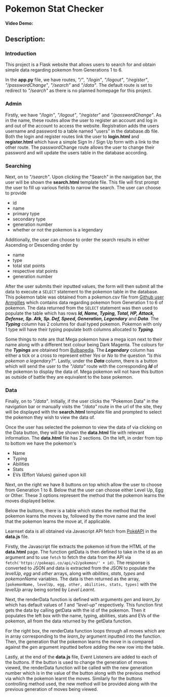 # Pokemon Stat Checker
#### Video Demo:  <URL HERE>
## Description:
### Introduction
This project is a Flask website that allows users to search for and obtain simple data regarding pokemon from Generations 1 to 6.

In the **app.py** file, we have routes, _"/"_, _"/login"_, _"/logout"_, _"/register"_, _"/passwordChange"_, _"/search"_ and _"/data"_. The default route is set to redirect to _"/search"_ as there is no planned homepage for this project.

### Admin
Firstly, we have _"/login"_, _"/logout"_, _"/register"_ and _"/passwordChange"_. As in the name, these routes allow the user to register an account and log in and out of the account to access the website. Registration adds the users username and password to a table named "users" in the database.db file. Both the login and register routes link the user to **login.html** and **register.html** which have a simple Sign In / Sign Up form with a link to the other route. The passwordChange route allows the user to change their password and will update the users table in the database according.

### Searching
Next, on to _"/search"_. Upon clicking the "Search" in the navigation bar, the user will be shown the **search.html** template file. This file will first prompt the user to fill up various fields to narrow the search. The user can choose to provide
- id
- name
- primary type
- secondary type
- generation number
- whether or not the pokemon is a legendary

Additionally, the user can choose to order the search results in either Ascending or Descending order by
- name
- type
- total stat points
- respective stat points
- generation number

After the user submits their inputted values, the form will then submit all the data to execute a `SELECT` statement to the pokemon table in the database. This pokemon table was obtained from a pokemon.csv file from [Github user Armgilles](https://gist.github.com/armgilles/194bcff35001e7eb53a2a8b441e8b2c6) which contains data regarding pokemon from Generation 1 to 6 of pokemon. The data returned from the `SELECT` statement was then used to populate the table which has rows ***Id, Name, Typing, Total, HP, Attack, Defense, Sp. Atk, Sp. Def, Speed, Generation, Legendary*** and ***Data***. The ***Typing*** column has 2 columns for dual typed pokemon. Pokemon with only 1 type will have their typing populate both columns allocated to ***Typing***.

Some things to note are that Mega pokemon have a mega icon next to their name along with a different text colour being Dark Magenta. The colours for the ***Typings*** are obtained from [Bulbapedia](https://bulbapedia.bulbagarden.net/wiki/Main_Page). The ***Legendary*** column has either a tick or a cross to represent either *Yes* or *No* to the question *"Is this pokemon a legendary?"*. Lastly, under the ***Data*** column, there is a button which will send the user to the _"/data"_ route with the corresponding ***Id*** of the pokemon to display the data of. Mega pokemon will not have this button as outside of battle they are equivalent to the base pokemon.

### Data
Finally, on to _"/data"_. Initially, if the user clicks the "Pokemon Data" in the navigation bar or manually visits the _"/data"_ route in the url of the site, they will be displayed with the **search.html** template file and prompted to select the pokemon they wish to view the data of.

Once the user has selected the pokemon to view the data of via clicking on the Data button, they will be shown the **data.html** file with relevant information. The **data.html** file has 2 sections. On the left, in order from top to bottom we have the pokemon's
- Name
- Typing
- Abilities
- Stats
- EVs (Effort Values) gained upon kill

Next, on the right we have 8 buttons on top which allow the user to choose from Generation 1 to 8. Below that the user can choose either Level Up, Egg or Other. These 3 options represent the method that the pokemon learns the moves displayed below.

Below the buttons, there is a table which states the method that the pokemon learns the moves by, followed by the move name and the level that the pokemon learns the move at, if applicable.

Learnset data is all obtained via Javascript API fetch from [PokéAPI](https://pokeapi.co/) in the **data.js** file.

Firstly, the Javascript file extracts the pokemon id from the HTML of the **data.html** page. The function getData is then defined to take in the id as an argument and to use `fetch` to fetch the data from the API via `fetch('https://pokeapi.co/api/v2/pokemon/' + id)`. The response is converted to JSON and data is extracted from the JSON to populate the _levelUp_, _egg_ and _other_ arrays, along with _abilities_, _stats_, _types_ and _pokemonName_ variables. The data is then returned as the array, `[pokemonName, levelUp, egg, other, abilities, stats, types]` with the _levelUp_ array being sorted by _Level Learnt_.

Next, the renderData function is defined with arguments *gen* and *learn_by* which has default values of *1* and *"level-up"* respectively. This function first gets the data by calling getData with the id of the pokemon. Then it populates the left box with the name, typing, abilities, stats and EVs of the pokemon, all from the data returned by the getData function.

For the right box, the renderData function loops through all moves which are in array corresponding to the *learn_by* argument inputted into the function. Then, the generation that the pokemon learns the move in is compared against the *gen* argument inputted before adding the new row into the table.

Lastly, at the end of the **data.js** file, Event Listeners are added to each of the buttons. If the button is used to change the generation of moves viewed, the renderData function will be called with the new generation number which is in the value of the button along with the previous method via which the pokemon learnt the moves. Similarly for the buttons controlling method used, the new method will be provided along with the previous generation of moves being viewed.